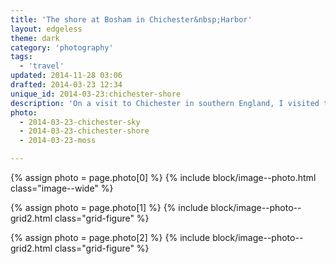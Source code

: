 ```yaml
---
title: 'The shore at Bosham in Chichester&nbsp;Harbor'
layout: edgeless
theme: dark
category: 'photography'
tags:
  - 'travel'
updated: 2014-11-28 03:06
drafted: 2014-03-23 12:34
unique_id: 2014-03-23:chichester-shore
description: 'On a visit to Chichester in southern England, I visited the waterside at Bosham.'
photo:
  - 2014-03-23-chichester-sky
  - 2014-03-23-chichester-shore
  - 2014-03-23-moss

---
```


{% assign photo = page.photo[0] %}
{% include block/image--photo.html class="image--wide" %}

<div class="grid--wide">
  {% assign photo = page.photo[1] %}
  {% include block/image--photo--grid2.html class="grid-figure" %}

  {% assign photo = page.photo[2] %}
  {% include block/image--photo--grid2.html class="grid-figure" %}
</div>
